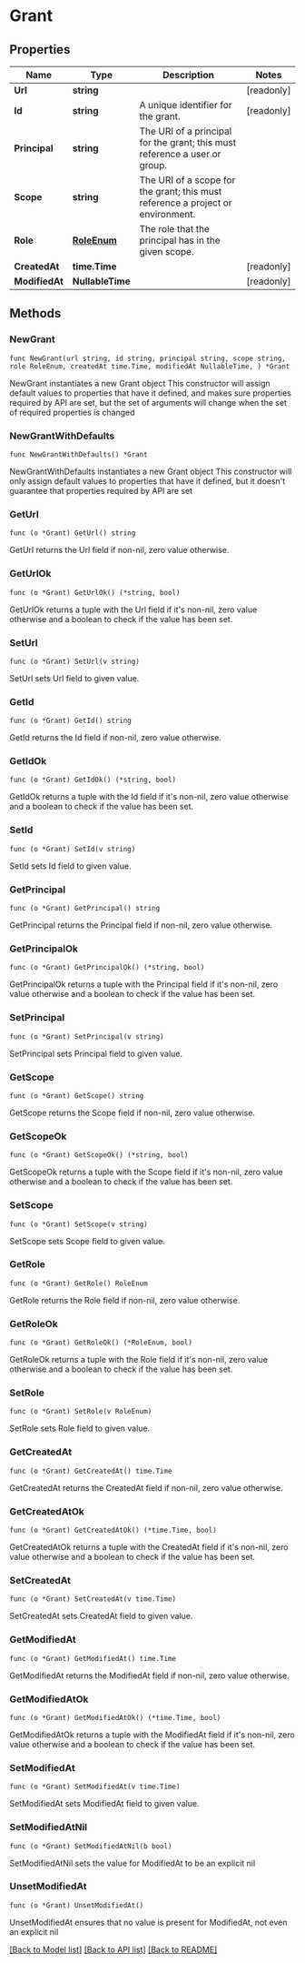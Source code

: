 # Grant

## Properties

Name | Type | Description | Notes
------------ | ------------- | ------------- | -------------
**Url** | **string** |  | [readonly] 
**Id** | **string** | A unique identifier for the grant. | [readonly] 
**Principal** | **string** | The URI of a principal for the grant; this must reference a user or group. | 
**Scope** | **string** | The URI of a scope for the grant; this must reference a project or environment. | 
**Role** | [**RoleEnum**](RoleEnum.md) | The role that the principal has in the given scope. | 
**CreatedAt** | **time.Time** |  | [readonly] 
**ModifiedAt** | **NullableTime** |  | [readonly] 

## Methods

### NewGrant

`func NewGrant(url string, id string, principal string, scope string, role RoleEnum, createdAt time.Time, modifiedAt NullableTime, ) *Grant`

NewGrant instantiates a new Grant object
This constructor will assign default values to properties that have it defined,
and makes sure properties required by API are set, but the set of arguments
will change when the set of required properties is changed

### NewGrantWithDefaults

`func NewGrantWithDefaults() *Grant`

NewGrantWithDefaults instantiates a new Grant object
This constructor will only assign default values to properties that have it defined,
but it doesn't guarantee that properties required by API are set

### GetUrl

`func (o *Grant) GetUrl() string`

GetUrl returns the Url field if non-nil, zero value otherwise.

### GetUrlOk

`func (o *Grant) GetUrlOk() (*string, bool)`

GetUrlOk returns a tuple with the Url field if it's non-nil, zero value otherwise
and a boolean to check if the value has been set.

### SetUrl

`func (o *Grant) SetUrl(v string)`

SetUrl sets Url field to given value.


### GetId

`func (o *Grant) GetId() string`

GetId returns the Id field if non-nil, zero value otherwise.

### GetIdOk

`func (o *Grant) GetIdOk() (*string, bool)`

GetIdOk returns a tuple with the Id field if it's non-nil, zero value otherwise
and a boolean to check if the value has been set.

### SetId

`func (o *Grant) SetId(v string)`

SetId sets Id field to given value.


### GetPrincipal

`func (o *Grant) GetPrincipal() string`

GetPrincipal returns the Principal field if non-nil, zero value otherwise.

### GetPrincipalOk

`func (o *Grant) GetPrincipalOk() (*string, bool)`

GetPrincipalOk returns a tuple with the Principal field if it's non-nil, zero value otherwise
and a boolean to check if the value has been set.

### SetPrincipal

`func (o *Grant) SetPrincipal(v string)`

SetPrincipal sets Principal field to given value.


### GetScope

`func (o *Grant) GetScope() string`

GetScope returns the Scope field if non-nil, zero value otherwise.

### GetScopeOk

`func (o *Grant) GetScopeOk() (*string, bool)`

GetScopeOk returns a tuple with the Scope field if it's non-nil, zero value otherwise
and a boolean to check if the value has been set.

### SetScope

`func (o *Grant) SetScope(v string)`

SetScope sets Scope field to given value.


### GetRole

`func (o *Grant) GetRole() RoleEnum`

GetRole returns the Role field if non-nil, zero value otherwise.

### GetRoleOk

`func (o *Grant) GetRoleOk() (*RoleEnum, bool)`

GetRoleOk returns a tuple with the Role field if it's non-nil, zero value otherwise
and a boolean to check if the value has been set.

### SetRole

`func (o *Grant) SetRole(v RoleEnum)`

SetRole sets Role field to given value.


### GetCreatedAt

`func (o *Grant) GetCreatedAt() time.Time`

GetCreatedAt returns the CreatedAt field if non-nil, zero value otherwise.

### GetCreatedAtOk

`func (o *Grant) GetCreatedAtOk() (*time.Time, bool)`

GetCreatedAtOk returns a tuple with the CreatedAt field if it's non-nil, zero value otherwise
and a boolean to check if the value has been set.

### SetCreatedAt

`func (o *Grant) SetCreatedAt(v time.Time)`

SetCreatedAt sets CreatedAt field to given value.


### GetModifiedAt

`func (o *Grant) GetModifiedAt() time.Time`

GetModifiedAt returns the ModifiedAt field if non-nil, zero value otherwise.

### GetModifiedAtOk

`func (o *Grant) GetModifiedAtOk() (*time.Time, bool)`

GetModifiedAtOk returns a tuple with the ModifiedAt field if it's non-nil, zero value otherwise
and a boolean to check if the value has been set.

### SetModifiedAt

`func (o *Grant) SetModifiedAt(v time.Time)`

SetModifiedAt sets ModifiedAt field to given value.


### SetModifiedAtNil

`func (o *Grant) SetModifiedAtNil(b bool)`

 SetModifiedAtNil sets the value for ModifiedAt to be an explicit nil

### UnsetModifiedAt
`func (o *Grant) UnsetModifiedAt()`

UnsetModifiedAt ensures that no value is present for ModifiedAt, not even an explicit nil

[[Back to Model list]](../README.md#documentation-for-models) [[Back to API list]](../README.md#documentation-for-api-endpoints) [[Back to README]](../README.md)


